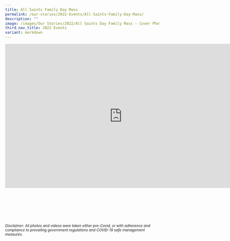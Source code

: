 ```yaml
---
title: All Saints Family Day Mass
permalink: /our-stories/2022-Events/All-Saints-Family-Day-Mass/
description: ""
image: /images/Our Stories/2022/All Saints Day Family Mass - Cover Photo.jpg
third_nav_title: 2022 Events
variant: markdown
---
```

<iframe allowfullscreen="true" height="469" width="760" frameborder="0" src="https://docs.google.com/presentation/d/e/2PACX-1vTukyuxK8Ngpxa7CKvwLE-qpCLZ_MOggCJetHrK8qzjMfA3LmhQ7v7O8ImfCzsh0V2ep7m-0nQPrU5J/embed?start=true&amp;loop=true&amp;delayms=3000"></iframe>


<br><br><br><br><br><br>
<sup><em>Disclaimer: All photos and videos were taken either pre-Covid, or with adherence and compliance to prevailing government regulations and COVID-19 safe management measures.</em></sup>